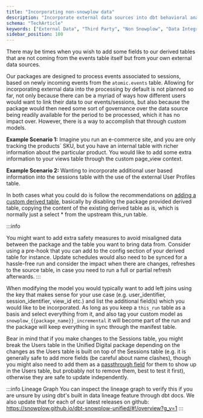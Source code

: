```yaml
---
title: "Incorporating non-snowplow data"
description: "Incorporate external data sources into dbt behavioral analytics models for comprehensive analysis."
schema: "TechArticle"
keywords: ["External Data", "Third Party", "Non Snowplow", "Data Integration", "External Sources", "Data Blending"]
sidebar_position: 100
---
```


There may be times when you wish to add some fields to our derived tables that are not coming from the events table itself but from your own external data sources.

Our packages are designed to process events associated to sessions, based on newly incoming events from the `atomic.events` table. Allowing for incorporating external data into the processing by default is not planned so far, not only because there can be a myriad of ways how different users would want to link their data to our events/sessions, but also because the package would then need some sort of governance over the data source being readily available for the period to be processed, which it has no impact over. However, there is a way to accomplish that through custom models.

**Example Scenario 1:**
Imagine you run an e-commerce site, and you are only tracking the products` SKU, but you have an internal table with richer information about the particular product. You would like to add some extra information to your views table through the custom page_view context.

**Example Scenario 2:**
Wanting to incorporate additional user based information into the sessions table with the use of the external User Profiles table.

In both cases what you could do is follow the recommendations on [adding a custom derived table](/docs/modeling-your-data/modeling-your-data-with-dbt/dbt-custom-models/examples/adding-fields-to-derived-table/index.md#option-3:-custom-derived-table), basically by disabling the package provided derived table, copying the content of the existing derived table as is, which is normally just a select * from the upstream this_run table.

:::info

You might want to add extra safety measures to avoid misaligned data between the package and the table you want to bring data from. Consider using a pre-hook that you can add to the config section of your derived table for instance. Update schedules would also need to be synced for a hassle-free run and consider the impact when there are changes, refreshes to the source table, in case you need to run a full or partial refresh afterwards.
:::

When modifying the model you would typically want to add left joins using the key that makes sense for your use case (e.g. user_identifier, session_identifier, view_id etc.) and list the additional field(s) which you would like to be incorporated. As long as you keep a `this_run` table as a basis and select everything from it, and also tag your custom model as `snowplow_{{package_name}}_incremental` it will become part of the run and the package will keep everything in sync through the manifest table. 

Bear in mind that if you make changes to the Sessions table, you might break the Users table in the Unified Digital package depending on the changes as the Users table is built on top of the Sessions table (e.g. it is generally safe to add more fields (be careful about name clashes), though you might also need to add them as a [passthrough field](/docs/modeling-your-data/modeling-your-data-with-dbt/package-features/passthrough-fields/index.md) for them to show up in the Users table, but probably not to remove them, best to test it first), otherwise they are safe to update independently. 

:::info Lineage Graph
You can inspect the lineage graph to verify this if you are unsure by using dbt's built in data lineage feature through dbt docs. We also update that for each of our latest releases on github: https://snowplow.github.io/dbt-snowplow-unified/#!/overview?g_v=1
:::
